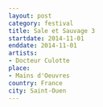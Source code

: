 ```yaml
---
layout: post
category: festival
title: Sale et Sauvage 3
startdate: 2014-11-01
enddate: 2014-11-01
artists: 
- Docteur Culotte
place: 
- Mains d'Oeuvres
country: France
city: Saint-Ouen
---
```



